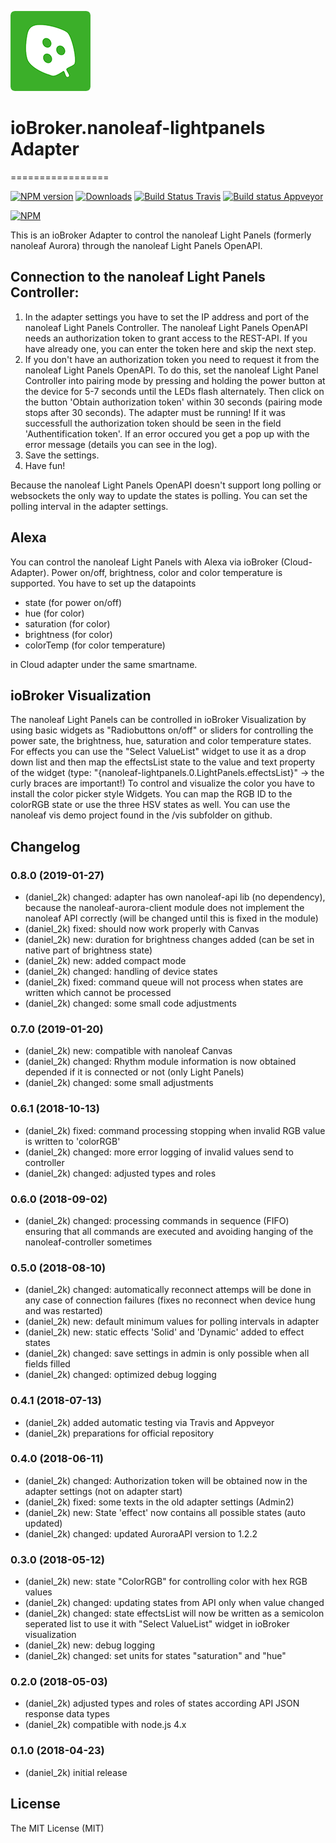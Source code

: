 ![Logo](admin/nanoleaf-lightpanels.png)
# ioBroker.nanoleaf-lightpanels Adapter
=================

[![NPM version](https://img.shields.io/npm/v/iobroker.nanoleaf-lightpanels.svg)](https://www.npmjs.com/package/iobroker.nanoleaf-lightpanels)
[![Downloads](https://img.shields.io/npm/dm/iobroker.nanoleaf-lightpanels.svg)](https://www.npmjs.com/package/iobroker.nanoleaf-lightpanels)
[![Build Status Travis](https://travis-ci.org/daniel-2k/ioBroker.nanoleaf-lightpanels.svg?branch=master)](https://travis-ci.org/daniel-2k/ioBroker.nanoleaf-lightpanels)
[![Build status Appveyor](https://ci.appveyor.com/api/projects/status/29fjgn8ww5w96etq/branch/master?svg=true)](https://ci.appveyor.com/project/daniel-2k/iobroker-nanoleaf-lightpanels/branch/master)

[![NPM](https://nodei.co/npm/iobroker.nanoleaf-lightpanels.png?downloads=true)](https://nodei.co/npm/iobroker.nanoleaf-lightpanels/)

This is an ioBroker Adapter to control the nanoleaf Light Panels (formerly nanoleaf Aurora) through the nanoleaf Light Panels OpenAPI.

## Connection to the nanoleaf Light Panels Controller:
1. In the adapter settings you have to set the IP address and port of the nanoleaf Light Panels Controller. The nanoleaf Light Panels OpenAPI needs an authorization token to grant access to the REST-API. If you have already one, you can enter the token here and skip the next step.
2. If you don't have an authorization token you need to request it from the nanoleaf Light Panels OpenAPI.
   To do this, set the nanoleaf Light Panel Controller into pairing mode by pressing and holding the power button at the device for 5-7 seconds until the LEDs flash alternately.
   Then click on the button 'Obtain authorization token' within 30 seconds (pairing mode stops after 30 seconds). The adapter must be running!
   If it was successfull the authorization token should be seen in the field 'Authentification token'. If an error occured you get a pop up with the error message (details you can see in the log).
3. Save the settings.
4. Have fun!

Because the nanoleaf Light Panels OpenAPI doesn't support long polling or websockets the only way to update the states is polling.
You can set the polling interval in the adapter settings.

## Alexa
You can control the nanoleaf Light Panels with Alexa via ioBroker (Cloud-Adapter).
Power on/off, brightness, color and color temperature is supported.
You have to set up the datapoints
* state (for power on/off)
* hue (for color)
* saturation (for color)
* brightness (for color)
* colorTemp (for color temperature)

in Cloud adapter under the same smartname.

## ioBroker Visualization
The nanoleaf Light Panels can be controlled in ioBroker Visualization by using basic widgets as "Radiobuttons on/off" or sliders for controlling the power sate, the brightness, hue, saturation and color temperature states.
For effects you can use the "Select ValueList" widget to use it as a drop down list and then map the effectsList state to the value and text property of the widget (type: "{nanoleaf-lightpanels.0.LightPanels.effectsList}" -> the curly braces are important!)
To control and visualize the color you have to install the color picker style Widgets. You can map the RGB ID to the colorRGB state or use the three HSV states as well.
You can use the nanoleaf vis demo project found in the /vis subfolder on github.

## Changelog

### 0.8.0 (2019-01-27)
* (daniel_2k) changed: adapter has own nanoleaf-api lib (no dependency), because the nanoleaf-aurora-client module does not implement the nanoleaf API correctly (will be changed until this is fixed in the module)
* (daniel_2k) fixed: should now work properly with Canvas
* (daniel_2k) new: duration for brightness changes added (can be set in native part of brightness state)
* (daniel_2k) new: added compact mode
* (daniel_2k) changed: handling of device states
* (daniel_2k) fixed: command queue will not process when states are written which cannot be processed
* (daniel_2k) changed: some small code adjustments

### 0.7.0 (2019-01-20)
* (daniel_2k) new: compatible with nanoleaf Canvas
* (daniel_2k) changed: Rhythm module information is now obtained depended if it is connected or not (only Light Panels)
* (daniel_2k) changed: some small adjustments

### 0.6.1 (2018-10-13)
* (daniel_2k) fixed: command processing stopping when invalid RGB value is written to 'colorRGB'
* (daniel_2k) changed: more error logging of invalid values send to controller
* (daniel_2k) changed: adjusted types and roles

### 0.6.0 (2018-09-02)
* (daniel_2k) changed: processing commands in sequence (FIFO) ensuring that all commands are executed and avoiding hanging of the nanoleaf-controller sometimes

### 0.5.0 (2018-08-10)
* (daniel_2k) changed: automatically reconnect attemps will be done in any case of connection failures (fixes no reconnect when device hung and was restarted)
* (daniel_2k) new: default minimum values for polling intervals in adapter
* (daniel_2k) new: static effects 'Solid' and 'Dynamic' added to effect states
* (daniel_2k) changed: save settings in admin is only possible when all fields filled
* (daniel_2k) changed: optimized debug logging

### 0.4.1 (2018-07-13)
* (daniel_2k) added automatic testing via Travis and Appveyor
* (daniel_2k) preparations for official repository

### 0.4.0 (2018-06-11)
* (daniel_2k) changed: Authorization token will be obtained now in the adapter settings (not on adapter start)
* (daniel_2k) fixed: some texts in the old adapter settings (Admin2)
* (daniel_2k) new: State 'effect' now contains all possible states (auto updated)
* (daniel_2k) changed: updated AuroraAPI version to 1.2.2

### 0.3.0 (2018-05-12)
* (daniel_2k) new: state "ColorRGB" for controlling color with hex RGB values
* (daniel_2k) changed: updating states from API only when value changed
* (daniel_2k) changed: state effectsList will now be written as a semicolon seperated list to use it with "Select ValueList" widget in ioBroker visualization
* (daniel_2k) new: debug logging
* (daniel_2k) changed: set units for states "saturation" and "hue"

### 0.2.0 (2018-05-03)
* (daniel_2k) adjusted types and roles of states according API JSON response data types
* (daniel_2k) compatible with node.js 4.x

### 0.1.0 (2018-04-23)
* (daniel_2k) initial release

## License
The MIT License (MIT)
